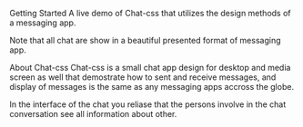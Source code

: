 Getting Started
A live demo of Chat-css that utilizes the design methods of a messaging app.

Note that all chat are show in a beautiful presented format of messaging app. 

About Chat-css
Chat-css is a small chat app design for desktop and media screen as well that demostrate how to sent and receive messages, and display of messages  is the same as any messaging apps accross the globe.

In the interface of the chat you reliase that the persons involve in the chat conversation see all information about  other.
